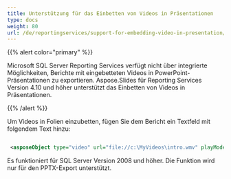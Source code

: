```yaml
---  
title: Unterstützung für das Einbetten von Videos in Präsentationen  
type: docs  
weight: 80  
url: /de/reportingservices/support-for-embedding-video-in-presentation/  
---  
```


{{% alert color="primary" %}}  

Microsoft SQL Server Reporting Services verfügt nicht über integrierte Möglichkeiten, Berichte mit eingebetteten Videos in PowerPoint-Präsentationen zu exportieren. Aspose.Slides für Reporting Services Version 4.10 und höher unterstützt das Einbetten von Videos in Präsentationen.  

{{% /alert %}}  

Um Videos in Folien einzubetten, fügen Sie dem Bericht ein Textfeld mit folgendem Text hinzu:  

``` xml  

 <asposeObject type="video" url="file://c:\MyVideos\intro.wmv" playMode="Auto" vlume="Loud" cover="file://c:\MyVideos\introCover.jpg"/>  

```  

Es funktioniert für SQL Server Version 2008 und höher. Die Funktion wird nur für den PPTX-Export unterstützt.  